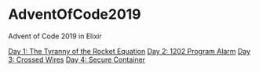 # AdventOfCode2019
Advent of Code 2019 in Elixir

[Day 1: The Tyranny of the Rocket Equation](https://github.com/gb1/AdventOfCode2019/blob/master/day1/lib/day1.ex)
[Day 2: 1202 Program Alarm](https://github.com/gb1/AdventOfCode2019/blob/master/day2/lib/day2.ex)
[Day 3: Crossed Wires](https://github.com/gb1/AdventOfCode2019/blob/master/day3/lib/day3.ex)
[Day 4: Secure Container](https://github.com/gb1/AdventOfCode2019/blob/master/day4/lib/day4.ex)
